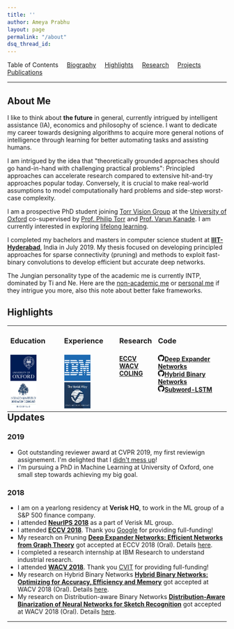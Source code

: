 ```yaml
---
title: ''
author: Ameya Prabhu
layout: page
permalink: "/about"
dsq_thread_id:
---
```

Table of Contents     [Biography](#biography)     [Highlights](#highlights)     [Research](#research)    
 [Projects](#projects)     [Publications](#publications)

---

## <a name="biography" id="biography"></a>About Me

I like to think about **the future** in general, currently intrigued by intelligent assistance (IA), economics and philosophy of science. I want to dedicate my career towards designing algorithms to acquire more general notions of intelligence through learning for better automating tasks and assisting humans. 

I am intrigued by the idea that "theoretically grounded approaches should go hand-in-hand with challenging practical problems": Principled approaches can accelerate research compared to extensive hit-and-try approaches popular today. Conversely, it is crucial to make real-world assumptions to model computationally hard problems and side-step worst-case complexity. 
 
I am a prospective PhD student joining [Torr Vision Group](http://www.robots.ox.ac.uk/~tvg/) at the [University of Oxford](http://www.ox.ac.uk/) co-supervised by [Prof. Philip Torr](http://www.robots.ox.ac.uk/~phst/) and [Prof. Varun Kanade](http://www.cs.ox.ac.uk/people/varun.kanade/myindex.html). I am currently interested in exploring [lifelong learning](https://arxiv.org/pdf/1802.07569.pdf). 

I completed my bachelors and masters in computer science student at [**IIIT-Hyderabad**](http://www.iiit.ac.in), India in July 2019. 
My thesis focused on developing principled approaches for sparse connectivity (pruning) and methods to exploit fast-binary convolutions to develop efficient but accurate deep networks. 

The Jungian personality type of the academic me is currently INTP, dominated by Ti and Ne. Here are the [non-academic me](https://bayesianconspirator.github.io/about/) or [personal me](https://anarchicorganizer.github.io) if they intrigue you more, also this note about better fake frameworks.

## <a name="biography" id="biography"></a>Highlights

<table style="border-collapse: collapse; border: none; margin: 0px auto;" width="100%" align='left'> <tr style="border: none;"> <td style="border: none; "><h3>Education</h3></td><td style="border: none; "><h3>Experience</h3></td><td style="border: none; "><h3>Research</h3></td> <td style="border: none; "><h3>Code</h3></td> </tr> <tr> <td style="border: none; "> <img src="https://raw.githubusercontent.com/drimpossible/drimpossible.github.io/master/images/Oxford.png" height="60px" width="60px" /> <img src="https://raw.githubusercontent.com/drimpossible/drimpossible.github.io/master/images/IIITH.png" height="60px" width="60px" /> </td> <td style="border: none; "> <img src="https://raw.githubusercontent.com/drimpossible/drimpossible.github.io/master/images/IBM.png" height="60px" width="60px" /> <img src="https://raw.githubusercontent.com/drimpossible/drimpossible.github.io/master/images/Verisk.jpg" height="60px" width="60px" /></td> <td style="vertical-align: top;"><strong> <a href="http://openaccess.thecvf.com/content_ECCV_2018/papers/Ameya_Prabhu_Deep_Expander_Networks_ECCV_2018_paper.pdf"> ECCV</a><br/> <a href="https://arxiv.org/abs/1804.03867">WACV</a><br/> <a href="https://aclanthology.info/papers/C16-1234/c16-1234">COLING</a><br/><br/> </strong></td> <td style="vertical-align: top;"><strong> 
<a href="https://github.com/drimpossible/Deep-Expander-Networks"><img src="https://raw.githubusercontent.com/drimpossible/drimpossible.github.io/master/images/github.png" height="15px" width="15px">Deep Expander Networks</a><br/> 
<a href="https://github.com/erilyth/HybridBinaryNetworks-WACV18"><img src="https://raw.githubusercontent.com/drimpossible/drimpossible.github.io/master/images/github.png" height="15px" width="15px">Hybrid Binary Networks</a><br/>
<a href="https://github.com/drimpossible/Sub-word-LSTM"><img src="https://raw.githubusercontent.com/drimpossible/drimpossible.github.io/master/images/github.png" height="15px" width="15px">Subword-LSTM</a><br/>
</strong></td>
</tr>
</table>

## <a name="updates" id="biography"></a>Updates

### 2019

* Got outstanding reviewer award at CVPR 2019, my first reviewign assignement. I'm delighted that I [didn't mess up](/blog/life/reviewing_nervousness/)!
* I'm pursuing a PhD in Machine Learning at University of Oxford, one small step towards achieving my big goal.

### 2018

* I am on a yearlong residency at **Verisk HQ**, to work in the ML group of a S&P 500 finance company.
* I attended [**NeurIPS 2018**](https://nips.cc/Conferences/2018) as a part of Verisk ML group.
* I attended [**ECCV 2018**](https://eccv2018.org/). Thank you [Google](https://ai.google/research/) for providing full-funding!
* My research on Pruning [**Deep Expander Networks: Efficient Networks from Graph Theory**](http://openaccess.thecvf.com/content_ECCV_2018/papers/Ameya_Prabhu_Deep_Expander_Networks_ECCV_2018_paper.pdf) got accepted at ECCV 2018 (Oral). Details [here]().
* I completed a research internship at IBM Research to understand industrial research.
* I attended [**WACV 2018**](http://wacv18.wacv.net/). Thank you [CVIT](http://cvit.iiit.ac.in/) for providing full-funding!
* My research on Hybrid Binary Networks [**Hybrid Binary Networks: Optimizing for Accuracy, Efficiency and Memory**](https://arxiv.org/abs/1804.03867) got accepted at WACV 2018 (Oral). Details [here]().
* My research on Distribution-aware Binary Networks [**Distribution-Aware Binarization of Neural Networks for Sketch Recognition**](https://arxiv.org/abs/1804.02941) got accepted at WACV 2018 (Oral). Details [here]().

---
